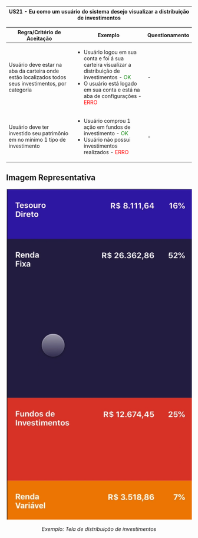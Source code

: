 <table>
    <thead>
        <tr>
            <th colspan="2" rowspan="2"> US21 - Eu como um usuário do sistema desejo visualizar a distribuição de investimentos</th>
        </tr>        
    </thead>
</table>

<table>
    <thead>
        <tr>
            <th>Regra/Critério de Aceitação</th>
            <th>Exemplo</th>
            <th>Questionamento</th>
        </tr>        
    </thead>
    <tbody>
         <tr>
            <td>Usuário deve estar na aba da carteira onde estão localizados todos seus investimentos, por categoria</td>
            <td>
                <ul>
                    <li>Usuário logou em sua conta e foi á sua carteira visualizar a distribuição de investimentos - <span style="color:green">OK</span></li>
                    <li>O usuário está logado em sua conta e está na aba de configurações - <span style="color:red">ERRO</span></li>
                </ul>
            </td>
            <td> - </td>
        </tr>
        <tr>
            <td>Usuário deve ter investido seu patrimônio em no mínimo 1 tipo de investimento</td>
            <td>
                <ul>
                    <li>Usuário comprou 1 ação em fundos de investimento - <span style="color:green">OK</span></li>
                    <li>Usuário não possui investimentos realizados - <span style="color:red">ERRO</span></li>
                </ul>
            </td>
            <td> - </td>
        </tr>
    </tbody>
</table>

## **Imagem Representativa**

![US01](../../../img/dist.jpg)
<p align="center"><i>Exemplo: Tela de distribuição de investimentos</i></p>